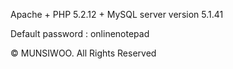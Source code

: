 Apache + PHP 5.2.12 + MySQL server version 5.1.41 

Default password : onlinenotepad

© MUNSIWOO. All Rights Reserved
